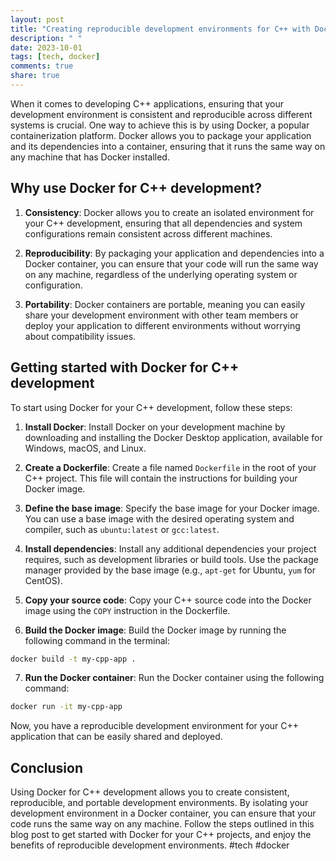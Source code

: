 ```yaml
---
layout: post
title: "Creating reproducible development environments for C++ with Docker"
description: " "
date: 2023-10-01
tags: [tech, docker]
comments: true
share: true
---
```


When it comes to developing C++ applications, ensuring that your development environment is consistent and reproducible across different systems is crucial. One way to achieve this is by using Docker, a popular containerization platform. Docker allows you to package your application and its dependencies into a container, ensuring that it runs the same way on any machine that has Docker installed.

## Why use Docker for C++ development?

1. **Consistency**: Docker allows you to create an isolated environment for your C++ development, ensuring that all dependencies and system configurations remain consistent across different machines.

2. **Reproducibility**: By packaging your application and dependencies into a Docker container, you can ensure that your code will run the same way on any machine, regardless of the underlying operating system or configuration.

3. **Portability**: Docker containers are portable, meaning you can easily share your development environment with other team members or deploy your application to different environments without worrying about compatibility issues.

## Getting started with Docker for C++ development

To start using Docker for your C++ development, follow these steps:

1. **Install Docker**: Install Docker on your development machine by downloading and installing the Docker Desktop application, available for Windows, macOS, and Linux.

2. **Create a Dockerfile**: Create a file named `Dockerfile` in the root of your C++ project. This file will contain the instructions for building your Docker image.

3. **Define the base image**: Specify the base image for your Docker image. You can use a base image with the desired operating system and compiler, such as `ubuntu:latest` or `gcc:latest`.

4. **Install dependencies**: Install any additional dependencies your project requires, such as development libraries or build tools. Use the package manager provided by the base image (e.g., `apt-get` for Ubuntu, `yum` for CentOS).

5. **Copy your source code**: Copy your C++ source code into the Docker image using the `COPY` instruction in the Dockerfile.

6. **Build the Docker image**: Build the Docker image by running the following command in the terminal:

```bash
docker build -t my-cpp-app .
```

7. **Run the Docker container**: Run the Docker container using the following command:

```bash
docker run -it my-cpp-app
```

Now, you have a reproducible development environment for your C++ application that can be easily shared and deployed.

## Conclusion

Using Docker for C++ development allows you to create consistent, reproducible, and portable development environments. By isolating your development environment in a Docker container, you can ensure that your code runs the same way on any machine. Follow the steps outlined in this blog post to get started with Docker for your C++ projects, and enjoy the benefits of reproducible development environments. #tech #docker